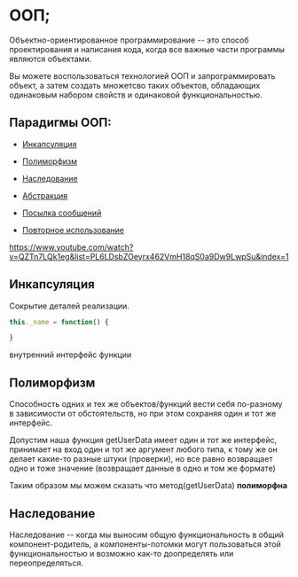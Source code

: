 # ООП;

Объектно-ориентированное программирование -- это способ проектирования и написания кода, когда все важные части программы являются объектами.

Вы можете воспользоваться технологией ООП и запрограммировать объект, а затем создать множетсво таких объектов, обладающих одинаковым набором свойств и одинаковой функциональностью.


## Парадигмы ООП:
- [Инкапсуляция](#)
- [Полиморфизм](#)
- [Наследование](#)


- [Абстракция](#)
- [Посылка сообщений](#)
- [Повторное использование](#)

https://www.youtube.com/watch?v=QZTn7LQk1eg&list=PL6LDsbZOeyrx462VmH18qS0a9Dw9LwpSu&index=1

## Инкапсуляция
Сокрытие деталей реализации.
```javascript
this._name = function() {

}
```
 внутренний интерфейс функции

## Полиморфизм
Способность одних и тех же объектов/функций вести себя по-разному в зависимости от обстоятельств, но при этом сохраняя один и тот же интерфейс.

Допустим наша функция getUserData имеет один и тот же интерфейс, принимает на вход один и тот же аргумент любого типа, к тому же он делает какие-то разные штуки (проверки), но все равно возвращает одно и тоже значение (возвращает данные в одно и том же формате)

Таким образом мы можем сказать что метод(getUserData) **полиморфна**

## Наследование
Наследование -- когда мы выносим общую функциональность в общий компонент-родитель, а компоненты-потомки могут пользоваться этой функциональностью и возможно как-то доопределять или переопределяться.
